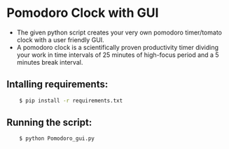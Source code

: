 # Pomodoro Clock with GUI

- The given python script creates your very own pomodoro timer/tomato clock with a user friendly GUI.
- A pomodoro clock is a scientifically proven productivity timer dividing your work in time intervals of 25 minutes of high-focus period and a 5 minutes break interval.

## Intalling requirements:

```sh
    $ pip install -r requirements.txt
```

## Running the script:

```sh
    $ python Pomodoro_gui.py
```



